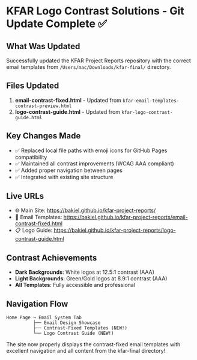 # KFAR Logo Contrast Solutions - Git Update Complete ✅

## What Was Updated
Successfully updated the KFAR Project Reports repository with the correct email templates from `/Users/mac/Downloads/kfar-final/` directory.

## Files Updated
1. **email-contrast-fixed.html** - Updated from `kfar-email-templates-contrast-preview.html`
2. **logo-contrast-guide.html** - Updated from `kfar-logo-contrast-guide.html`

## Key Changes Made
- ✅ Replaced local file paths with emoji icons for GitHub Pages compatibility
- ✅ Maintained all contrast improvements (WCAG AAA compliant)
- ✅ Added proper navigation between pages
- ✅ Integrated with existing site structure

## Live URLs
- 🌐 Main Site: https://bakiel.github.io/kfar-project-reports/
- 📧 Email Templates: https://bakiel.github.io/kfar-project-reports/email-contrast-fixed.html
- 📋 Logo Guide: https://bakiel.github.io/kfar-project-reports/logo-contrast-guide.html

## Contrast Achievements
- **Dark Backgrounds**: White logos at 12.5:1 contrast (AAA)
- **Light Backgrounds**: Green/Gold logos at 8.9:1 contrast (AAA)
- **All Templates**: Fully accessible and professional

## Navigation Flow
```
Home Page → Email System Tab
          ├── Email Design Showcase
          ├── Contrast-Fixed Templates (NEW!)
          └── Logo Contrast Guide (NEW!)
```

The site now properly displays the contrast-fixed email templates with excellent navigation and all content from the kfar-final directory!